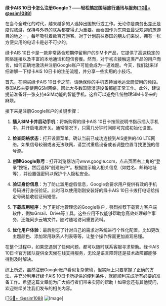 **绿卡AIS 10日卡怎么注册Google？——轻松搞定国际旅行通讯与服务[[TG💪+ @esim1088](https://t.me/s/esim1088)]**

在当今全球化的时代，越来越多的人选择出国旅行或工作。无论你是商务出差还是度假旅游，保持与外界的联系都变得尤为重要。而泰国作为东南亚最受欢迎的旅游目的地之一，每年吸引着数百万游客。对于计划前往泰国的朋友们来说，拥有一张方便实用的电话卡是必不可少的。

绿卡AIS 10日卡是一款非常适合短期停留用户的SIM卡产品，它提供了高速稳定的网络连接以及丰富的本地通话和短信套餐。然而，对于初次接触这类产品的用户而言，如何正确地激活并注册Google账户可能会成为一道难题。今天，我们就来详细讲解一下绿卡AIS 10日卡的注册流程，并分享一些实用的小技巧。

首先，在购买绿卡AIS 10日卡之前，请确保你的手机支持当地运营商使用的频段。泰国AIS主要使用GSM网络，因此大多数国际漫游设备都能正常工作。此外，建议提前准备好一张支持eSIM功能的智能手机，这样可以避免传统物理SIM卡带来的麻烦。

接下来是注册Google账户的关键步骤：

1. **插入SIM卡并启动手机**：将新购得的绿卡AIS 10日卡按照说明书指示插入手机中，并开启电源开关。通常情况下，只需几分钟时间即可完成初始化设置。

2. **检查网络状态**：打开设置菜单，确认当前已成功连接到AIS提供的4G LTE网络。如果信号较弱或者无法联网，请尝试重启设备或者调整位置寻找更强的信号源。

3. **创建Google账号**：打开浏览器访问www.google.com，点击页面右上角的“登录”按钮，然后选择“创建账户”。根据提示输入相关信息（如姓名、邮箱地址等），并设置强密码以保护个人隐私安全。

4. **验证身份信息**：为了防止滥用虚假信息，Google会要求用户提供有效的手机号码进行身份验证。此时可以使用刚刚安装好的绿卡AIS 10日卡拨打电话给指定号码接收验证码短信。

5. **下载应用程序**：为了更好地管理您的Google账户，强烈推荐下载官方客户端软件，例如Gmail、Drive等工具。这些应用不仅能够帮助您高效处理邮件事务，还能同步云端文件，随时随地访问重要资料。

6. **优化用户体验**：最后别忘了针对自己的需求对系统进行个性化配置。比如更改主题颜色、添加常用联系人列表等等，让整个操作界面更加直观易懂。

在整个过程中，如果您遇到了任何问题，都可以随时联系客服寻求帮助。绿卡AIS 10日卡官方团队提供全天候在线支持服务，无论是语言障碍还是技术故障都能够得到及时解决。

综上所述，虽然注册Google账户看似复杂繁琐，但实际上只要掌握了正确的方法，并充分利用好绿卡AIS 10日卡所提供的便利条件，就能顺利完成所有必要的准备工作。希望这篇文章能为广大旅行者们带来实际的帮助！如果您还有其他疑问，欢迎继续关注我们发布的相关内容。

[[TG💪+ @esim1088](https://t.me/s/esim1088) ![Image](https://i.postimg.cc/4NQfJmqS/Snipaste-2025-05-13-00-14-12.png)]